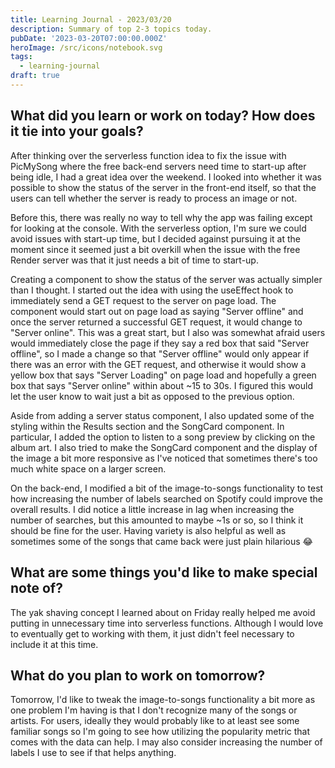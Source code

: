 ```yaml
---
title: Learning Journal - 2023/03/20
description: Summary of top 2-3 topics today.
pubDate: '2023-03-20T07:00:00.000Z'
heroImage: /src/icons/notebook.svg
tags:
  - learning-journal
draft: true
---
```


## What did you learn or work on today? How does it tie into your goals?

After thinking over the serverless function idea to fix the issue with PicMySong where the free back-end servers need time to start-up after being idle, I had a great idea over the weekend. I looked into whether it was possible to show the status of the server in the front-end itself, so that the users can tell whether the server is ready to process an image or not.

Before this, there was really no way to tell why the app was failing except for looking at the console. With the serverless option, I'm sure we could avoid issues with start-up time, but I decided against pursuing it at the moment since it seemed just a bit overkill when the issue with the free Render server was that it just needs a bit of time to start-up.

Creating a component to show the status of the server was actually simpler than I thought. I started out the idea with using the useEffect hook to immediately send a GET request to the server on page load. The component would start out on page load as saying "Server offline" and once the server returned a successful GET request, it would change to "Server online". This was a great start, but I also was somewhat afraid users would immediately close the page if they say a red box that said "Server offline", so I made a change so that "Server offline" would only appear if there was an error with the GET request, and otherwise it would show a yellow box that says "Server Loading" on page load and hopefully a green box that says "Server online" within about ~15 to 30s. I figured this would let the user know to wait just a bit as opposed to the previous option.

Aside from adding a server status component, I also updated some of the styling within the Results section and the SongCard component. In particular, I added the option to listen to a song preview by clicking on the album art. I also tried to make the SongCard component and the display of the image a bit more responsive as I've noticed that sometimes there's too much white space on a larger screen.

On the back-end, I modified a bit of the image-to-songs functionality to test how increasing the number of labels searched on Spotify could improve the overall results. I did notice a little increase in lag when increasing the number of searches, but this amounted to maybe ~1s or so, so I think it should be fine for the user. Having variety is also helpful as well as sometimes some of the songs that came back were just plain hilarious 😂

## What are some things you'd like to make special note of?

The yak shaving concept I learned about on Friday really helped me avoid putting in unnecessary time into serverless functions. Although I would love to eventually get to working with them, it just didn't feel necessary to include it at this time. 

## What do you plan to work on tomorrow?

Tomorrow, I'd like to tweak the image-to-songs functionality a bit more as one problem I'm having is that I don't recognize many of the songs or artists. For users, ideally they would probably like to at least see some familiar songs so I'm going to see how utilizing the popularity metric that comes with the data can help. I may also consider increasing the number of labels I use to see if that helps anything.
